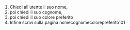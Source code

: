 <!-- ESERCIZIO PASSWORD GENERATOR -->

1. Chiedi all'utente il suo nome,
2. poi chiedi il suo cognome,
3. poi chiedi il suo colore preferito
4. Infine scrivi sulla pagina nomecognomecolorepreferito101 